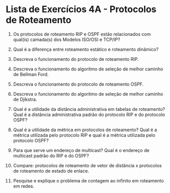 # Lista de Exercícios 4A - Protocolos de Roteamento

1) Os protocolos de roteamento RIP e OSPF estão relacionados com qual(is) camada(s) dos Modelos ISO/OSI e TCP/IP?

2) Qual é a diferença entre roteamento estático e roteamento dinâmico?

3) Descreva o funcionamento do protocolo de roteamento RIP.

4) Descreva o funcionamento do algoritmo de seleção de melhor caminho de Bellman Ford.

5) Descreva o funcionamento do protocolo de roteamento OSPF.

6) Descreva o funcionamento do algoritmo de seleção de melhor caminho de Djikstra.

7) Qual é a utilidade da distância administrativa em tabelas de roteamento? Qual é a distância administrativa padrão do protocolo RIP e do protocolo OSPF?

8) Qual é a utilidade da métrica em protocolos de roteamento? Qual é a métrica utilizada pelo protocolo RIP e qual é a métrica utilizada pelo protocolo OSPF?

9) Para que serve um endereço de multicast? Qual é o endereço de multicast padrão do RIP e do OSPF?

10) Compare: protocolos de roteamento de vetor de distância x protocolos de roteamento de estado de enlace.

11) Pesquise e explique o problema de contagem ao infinito em roteamento em redes. 

